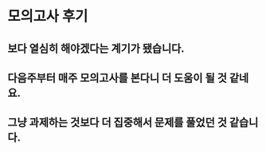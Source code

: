 # 모의고사 후기
## 보다 열심히 해야겠다는 계기가 됐습니다.
## 다음주부터 매주 모의고사를 본다니 더 도움이 될 것 같네요.
## 그냥 과제하는 것보다 더 집중해서 문제를 풀었던 것 같습니다. 